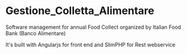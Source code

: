 Gestione_Colletta_Alimentare
============================

Software management for annual Food Collect organized by Italian Food Bank (Banco Alimentare)

It's built with Angularjs for front end and SlimPHP for Rest webservice
